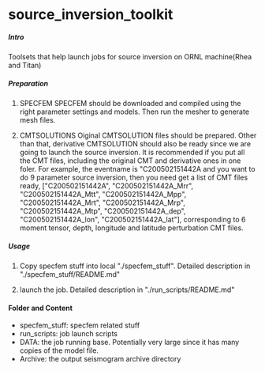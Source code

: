 # source_inversion_toolkit

##### Intro
Toolsets that help launch jobs for source inversion on ORNL machine(Rhea and Titan)

##### Preparation
  1. SPECFEM
  SPECFEM should be downloaded and compiled using the right parameter settings and models. Then run the mesher to generate mesh files.


  2. CMTSOLUTIONS 
  Oiginal CMTSOLUTION files should be prepared. Other than that, derivative CMTSOLUTION should also be ready since we are going to launch the source inversion. It is recommended if you put all the CMT files, including the original CMT and derivative ones in one foler. For example, the eventname is "C200502151442A and you want to do 9 parameter source inversion, then you need get a list of CMT files ready, ["C200502151442A", "C200502151442A_Mrr", "C200502151442A_Mtt", "C200502151442A_Mpp", "C200502151442A_Mrt", "C200502151442A_Mrp", "C200502151442A_Mtp", "C200502151442A_dep", "C200502151442A_lon", "C200502151442A_lat"], corresponding to 6 moment tensor, depth, longitude and latitude perturbation CMT files.

##### Usage
  1. Copy specfem stuff into local "./specfem_stuff".
    Detailed description in "./specfem_stuff/README.md"
  
  2. launch the job.
    Detailed description in "./run_scripts/README.md"
  
#### Folder and Content
  * specfem_stuff: specfem related stuff
  * run_scripts: job launch scripts
  * DATA: the job running base. Potentially very large since it has many copies of the model file.
  * Archive: the output seismogram archive directory
